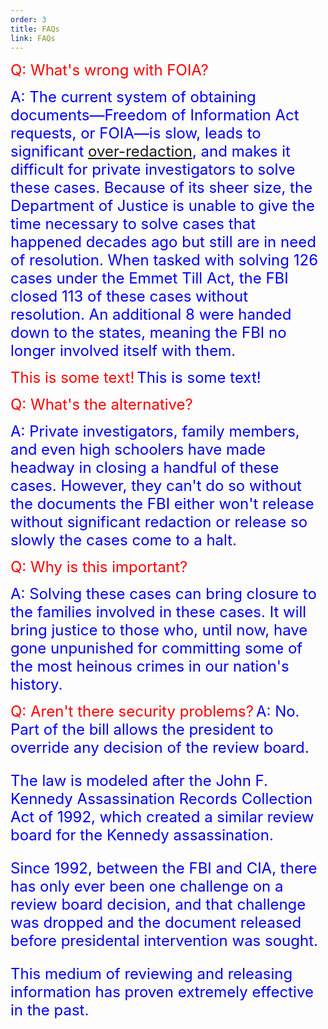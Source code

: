 ```yaml
---
order: 3
title: FAQs
link: FAQs
---
```




<font size="5" color="red">Q: What's wrong with FOIA? </font>



<font size="5" color="blue">A: The current system of obtaining documents—Freedom of Information Act requests, or FOIA—is slow, leads to significant <span id="slateLink">[over-redaction](http://www.slate.com/blogs/future_tense/2013/10/03/justice_department_guilty_of_overclassifying_documents_internal_audit_finds.html)</span>, and makes it difficult for private investigators to solve these cases. Because of its sheer size, the Department of Justice is unable to give the time necessary to solve cases that happened decades ago but still are in need of resolution. When tasked with solving 126 cases under the Emmet Till Act, the FBI closed 113 of these cases without resolution. An additional 8 were handed down to the states, meaning the FBI no longer involved itself with them.</font>

 
 
 <font size="5" color="red">This is some text!</font>
<font size="5" color="blue">This is some text!</font>
 
 
  <font size="5" color="red">Q: What's the alternative?</font>
  
  
  
  
<font size="5" color="blue">A: Private investigators, family members, and even high schoolers have made headway in closing a handful of these cases. However, they can't do so without the documents the FBI either won't release without significant redaction or release so slowly the cases come to a halt.</font>





 <font size="5" color="red">Q: Why is this important?</font>
 
 
 
 
<font size="5" color="blue">A: Solving these cases can bring closure to the families involved in these cases. It will bring justice to those who, until now, have gone unpunished for committing some of the most heinous crimes in our nation's history.</font>







 <font size="5" color="red">Q: Aren't there security problems?</font>
<font size="5" color="blue">A: No. Part of the bill allows the president to override any decision of the review board. 

The law is modeled after the John F. Kennedy Assassination Records Collection Act of 1992, which created a similar review board for the Kennedy assassination. 

Since 1992, between the FBI and CIA, there has only ever been one challenge on a review board decision, and that challenge was dropped and the document released before presidental intervention was sought. 

This medium of reviewing and releasing information has proven extremely effective in the past.</font>





